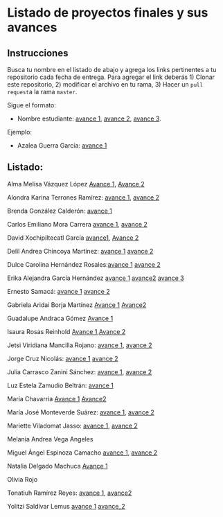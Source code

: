 # Listado de proyectos finales y sus avances

## Instrucciones

Busca tu nombre en el listado de abajo y agrega los links pertinentes a tu repositorio cada fecha de entrega. Para agregar el link deberás 1) Clonar este repositorio, 2) modificar el archivo en tu rama, 3) Hacer un `pull request`a la rama `master`.


Sigue el formato:

* Nombre estudiante: [avance 1](), [avance 2](), [avance 3]().

Ejemplo:

* Azalea Guerra García: [avance 1](https://github.com/AzaleaGuerra/ProyectoFinalBioinf2017-II/blob/master/Avance1.md)

## Listado:


Alma Melisa Vázquez López [Avance 1](https://github.com/almamelisa/ProyectoFinalBioinfo-2018-II/blob/master/Avance1_Alma_Melisa.md), [Avance 2](https://github.com/almamelisa/ProyectoFinalBioinfo-2018-II/blob/master/Avance2_Alma_Melisa.md)

Alondra Karina Terrones Ramírez: [avance 1](https://github.com/AloTerrones/ProyectoFinalBioinf2018-II/blob/master/avance1proyecto.md), [avance 2](https://github.com/AloTerrones/ProyectoFinalBioinf2018-II/blob/master/avance2.md)

Brenda González Calderón: [avance 1](https://github.com/br3nd4/ProyectoFinalBioinf2018-II/blob/master/Avance1.md)

Carlos Emiliano Mora Carrera [avance 1](https://github.com/EmilianoMora/ProyectoFinalBioinf2018-II/blob/master/avance1.md), [avance 2](https://github.com/EmilianoMora/ProyectoFinalBioinf2018-II/blob/master/Avance_2.md)

David Xochipiltecatl García [avance1](https://github.com/Bendxg/Proyecto-Final-Bioinf2017-II/blob/master/Avance%201.md), [Avance 2](https://github.com/Bendxg/Proyecto-Final-Bioinf2017-II/blob/master/Avance%202.md)

Delil Andrea Chincoya Martínez: [avance 1](https://github.com/DelilChincoya/ProyectoFinalBioinf2017-I/blob/master/Avance1_proyecto_final.md) [avance 2](https://github.com/DelilChincoya/ProyectoFinalBioinf2017-I/blob/master/Avance2_Delil_Chincoya.md)

Dulce Carolina Hernández Rosales:[avance 1](https://github.com/heroduca/ProyectoFinalBioinf2018-II-/blob/master/DulceHernandez:Avance%201.md) [avance 2](https://github.com/heroduca/ProyectoFinalBioinf2018-II-/blob/master/Avance_2.md)

Erika Alejandra García Hernández [avance 1](https://github.com/EAlejandra/ProyectoFinalBioinf2017-II/blob/master/ProyectoFinalBioinf2018-II/ProyectoFinalBioinf2018-II.md) [avance2](https://github.com/EAlejandra/ProyectoFinalBioinf2017-II/blob/master/Avance%202.md) [avance 3](https://github.com/EAlejandra/ProyectoFinalBioinf2017-II/blob/master/Erika%20Alejandra%20Garc%C3%ADa%20Hernández.%20Avance3.md) 

Ernesto Samacá: [avance 1](https://github.com/esamacas/ProyectoFinalBioinf2018-II/blob/master/Avance1.md) [avance 2](https://github.com/esamacas/ProyectoFinalBioinf2018-II/blob/master/Avance2.md)

Gabriela Aridai Borja Martínez  [Avance 1](http://github.com/AridaiHari/Proyecto-Final-BioInfo-2018_II/blob/master/Avance1.md) [Avance2](https://github.com/AridaiHari/Proyecto-Final-BioInfo-2018_II/blob/master/Avance2_GabrielaBorja.md)

Guadalupe Andraca Gómez [Avance 1](https://github.com/LupitaAndraca/ProyectoFinalBioinfo/blob/master/Avance1.md)

Isaura Rosas Reinhold [Avance 1](https://github.com/IsauraRReinhold/Proyecto-trascriptoma_flores/blob/master/Avance1.md),[Avance 2](https://github.com/IsauraRReinhold/Proyecto-trascriptoma_flores/blob/master/Avance%202.md)

Jetsi Viridiana Mancilla Rojano: [avance 1](https://github.com/JetsiMancilla/ProyectoFinalBioinf2017-II/blob/master/Avance1.md), [avance 2](https://github.com/JetsiMancilla/ProyectoFinalBioinf2017-II/blob/master/avance2.md) 

Jorge Cruz Nicolás: [avance 1](https://github.com/jorgecruzn/ProyectoFinalBioinf2018-II/blob/master/avance1.md) [avance 2](https://github.com/jorgecruzn/ProyectoFinalBioinf2018-II/tree/master/Avance2_Jorge)

Julia Carrasco Zanini Sánchez: [avance 1](https://github.com/julia1512/ProyectoFinalBioinf2017-II-JCSZ/blob/master/Avance_1.md), [avance 2](https://github.com/julia1512/ProyectoFinalBioinf2017-II-JCSZ/blob/master/Avance_2.md)

Luz Estela Zamudio Beltrán: [avance 1](https://github.com/LuzZamudio/ProyectoFinalBioinf2018-II/blob/master/avance%201.md)

María Chavarria [Avance 1](https://github.com/marialadelbarrio/ProyectoFinalBioinf2017-II/blob/master/Avance_1) [Avance2](https://github.com/marialadelbarrio/tareas_curso_bioinfinvrepro/blob/master/Avance2_maria.md)

María José Monteverde Suárez: [avance 1](https://github.com/MajoMonteverde/ProyectoFinalBioinf2018-II/blob/master/Primer%20avance.md), [avance 2](https://github.com/MajoMonteverde/ProyectoFinalBioinf2018-II/blob/master/Segundo%20avance.md)

Mariette Viladomat Jasso: [avance 1](https://github.com/Mariette-VJ/TrabajoFinal_BioInvRepro_Mariette/blob/master/PF_Primer_Avance_Mariette.md), [avance 2](https://github.com/Mariette-VJ/TrabajoFinal_BioInvRepro_Mariette/blob/master/PF_Segundo_Avance_Mariette.md)

Melania Andrea Vega Angeles

Miguel Ángel Espinoza Camacho [avance 1](https://github.com/mike9999999/ProyectoFinalBioinf2018-II/blob/master/PROYECTO_FINAL_MIGUEL%20ANGEL%20ESPINOZA%20CAMACHO.md),  [avance 2](https://github.com/mike9999999/ProyectoFinalBioinf2018-II)

Natalia Delgado Machuca [Avance 1](https://github.com/N-atalia/ProyectoFinalBioinf2018-II/blob/master/Trabajo%20Final%20.md)

Olivia Rojo

Tonatiuh Ramírez Reyes: [avance 1](https://github.com/tona30/Trabajo-final-2018-II/blob/master/avance%201.md), [avance2](https://github.com/tona30/Trabajo-final-2018-II/blob/master/avance2TonatiuhRR.md) 

Yolitzi Saldívar Lemus [avance 1](https://github.com/yolitzi/ProyectoFinalBioinf2018-II/blob/master/Avance_1.md) [avance_2](https://github.com/yolitzi/ProyectoFinalBioinf2018-II/blob/master/Avance_2.md)
